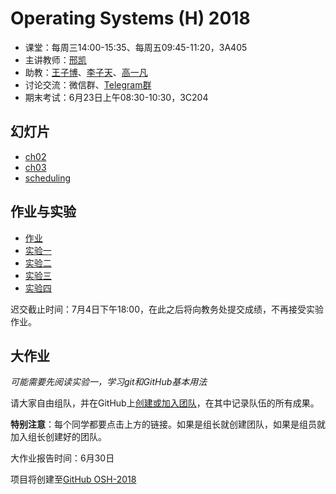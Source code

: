 Operating Systems (H) 2018
==========================

- 课堂：每周三14:00-15:35、每周五09:45-11:20，3A405
- 主讲教师：[邢凯](mailto:kxing@ustc.edu.cn)
- 助教：[王子博](mailto:zbwang@0x01.me)、[李子天](mailto:lizitian@mail.ustc.edu.cn)、[高一凡](mailto:os@yfgao.com)
- 讨论交流：微信群、[Telegram群](https://t.me/joinchat/BgAV9RI8AYGKVeJ5Hb0Q6w)
- 期末考试：6月23日上午08:30-10:30，3C204

幻灯片
------

- [ch02](http://hfs.mirrors.asia/19c518638cc011659c8fc038ee65f88d984f914281759243364739c75a361301?type=application/pdf)
- [ch03](http://hfs.mirrors.asia/06858e4cb87b50a110a4c51504342a78dcf6ff886f29a383e545e216968d7a9f?type=application/pdf)
- [scheduling](http://hfs.mirrors.asia/07b74754e4b48a838dd92d0110d6254766e5564e2a659c8c5f4ce14b74b9c54b?type=application/pdf)

作业与实验
----------

- [作业](homework)
- [实验一](1)
- [实验二](2)
- [实验三](3)
- [实验四](4)

迟交截止时间：7月4日下午18:00，在此之后将向教务处提交成绩，不再接受实验作业。

大作业
------

*可能需要先阅读实验一，学习git和GitHub基本用法*

请大家自由组队，并在GitHub上[创建或加入团队](https://classroom.github.com/g/M5Z0fAhL)，在其中记录队伍的所有成果。

**特别注意**：每个同学都要点击上方的链接。如果是组长就创建团队，如果是组员就加入组长创建好的团队。

大作业报告时间：6月30日

项目将创建至[GitHub OSH-2018](https://github.com/OSH-2018)
